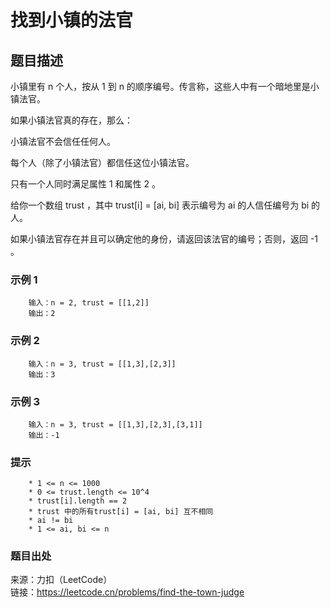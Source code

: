# 找到小镇的法官

## 题目描述

小镇里有 n 个人，按从 1 到 n 的顺序编号。传言称，这些人中有一个暗地里是小镇法官。

如果小镇法官真的存在，那么：

小镇法官不会信任任何人。

每个人（除了小镇法官）都信任这位小镇法官。

只有一个人同时满足属性 1 和属性 2 。

给你一个数组 trust ，其中 trust[i] = [ai, bi] 表示编号为 ai 的人信任编号为 bi 的人。

如果小镇法官存在并且可以确定他的身份，请返回该法官的编号；否则，返回 -1 。

### 示例 1

```text
    输入：n = 2, trust = [[1,2]]
    输出：2
```

### 示例 2

```text
    输入：n = 3, trust = [[1,3],[2,3]]
    输出：3
```

### 示例 3

```text
    输入：n = 3, trust = [[1,3],[2,3],[3,1]]
    输出：-1
```

### 提示

```text
    * 1 <= n <= 1000
    * 0 <= trust.length <= 10^4
    * trust[i].length == 2
    * trust 中的所有trust[i] = [ai, bi] 互不相同
    * ai != bi
    * 1 <= ai, bi <= n
```

### 题目出处

来源：力扣（LeetCode）  
链接：<https://leetcode.cn/problems/find-the-town-judge>
